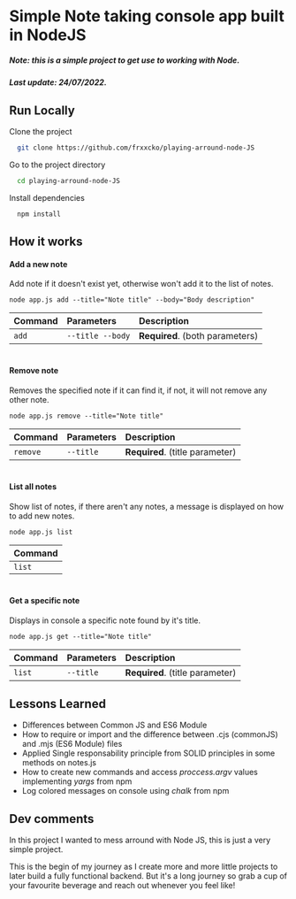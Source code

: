 # Simple Note taking console app built in NodeJS



##### Note: this is a simple project to get use to working with Node.
##### Last update: 24/07/2022.
## Run Locally

Clone the project

```bash
  git clone https://github.com/frxxcko/playing-arround-node-JS
```

Go to the project directory

```bash
  cd playing-arround-node-JS
```

Install dependencies

```bash
  npm install
```

## How it works

#### Add a new note

Add note if it doesn't exist yet, otherwise won't add it to the list of notes.

```
node app.js add --title="Note title" --body="Body description"
```

| Command | Parameters    | Description                |
| :-------- | :------- | :------------------------- |
| `add` | `--title --body` | **Required**. (both parameters) |

#
#### Remove note

Removes the specified note if it can find it, if not, it will not remove any other note.

```
node app.js remove --title="Note title" 
```

| Command | Parameters     | Description                       |
| :-------- | :------- | :-------------------------------- |
| `remove`      | `--title` | **Required**. (title parameter) |

#
#### List all notes

Show list of notes, if there aren't any notes, a message is displayed on how to add new notes.

```
node app.js list 
```

| Command   |
| :-------- | 
| `list`    | 

#

#### Get a specific note

Displays in console a specific note found by it's title.

```
node app.js get --title="Note title" 
```

| Command   | Parameters | Description |
| :-------- | :-------   | :-----      |
| `list`    | `--title`  | **Required**. (title parameter)|



## Lessons Learned

- Differences between Common JS and ES6 Module
- How to require or import and the difference between .cjs (commonJS) and .mjs (ES6 Module) files
- Applied Single responsability principle from SOLID principles in some methods on notes.js
- How to create new commands and access *proccess.argv* values implementing *yargs* from npm 
- Log colored messages on console using *chalk* from npm

## Dev comments

In this project I wanted to mess arround with Node JS, this is just a very simple project.

This is the begin of my journey as I create more and more little projects to later build a fully functional backend. 
But it's a long journey so grab a cup of your favourite beverage and reach out whenever you feel like!
